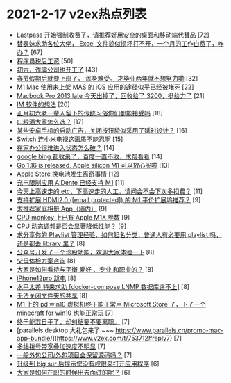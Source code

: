# 2021-2-17 v2ex热点列表

+ [Lastpass 开始强制收费了，请推荐好用安全的桌面和移动端代替品](https://www.v2ex.com/t/753651#reply72) [72]
+ [替表妹求助各位大佬， Excel 文件貌似损坏打不开，一个月的工作白费了，咋办？](https://www.v2ex.com/t/753658#reply67) [67]
+ [程序员税后工资](https://www.v2ex.com/t/753635#reply50) [50]
+ [初六，诈骗公司也开工了](https://www.v2ex.com/t/753693#reply43) [43]
+ [春节假期后就要上班了， 浑身难受。 才毕业两年就不想努力嘞](https://www.v2ex.com/t/753706#reply32) [32]
+ [M1 Mac 使用未上架 MAS 的 iOS 应用的途径似乎已经被堵死](https://www.v2ex.com/t/753655#reply22) [22]
+ [Macbook Pro 2013 late 今天出掉了，回收给了 3200，挺给力了](https://www.v2ex.com/t/753716#reply21) [21]
+ [IM 软件的想法](https://www.v2ex.com/t/753682#reply20) [20]
+ [正月初六老一辈人留下的传统习俗你们都能接受吗](https://www.v2ex.com/t/753740#reply18) [18]
+ [口粮酒大家怎么选？](https://www.v2ex.com/t/753723#reply17) [17]
+ [某些安卓手机的启动广告，关闭按钮貌似采用了延时设计？](https://www.v2ex.com/t/753680#reply16) [16]
+ [Switch 连小米电视这画质不能忍啊](https://www.v2ex.com/t/753700#reply15) [15]
+ [在家办公很难进入状态怎么破？](https://www.v2ex.com/t/753719#reply14) [14]
+ [google bing 都收录了，百度一直不收，求帮看看](https://www.v2ex.com/t/753640#reply14) [14]
+ [Go 1.16 is released, Apple silicon M1 可以放心买啦](https://www.v2ex.com/t/753673#reply13) [13]
+ [Apple Store 换电池发生离奇事情](https://www.v2ex.com/t/753694#reply12) [12]
+ [充电限制应用 AlDente 已经支持 M1](https://www.v2ex.com/t/753666#reply11) [11]
+ [今天上高速走的 etc，下高速走的人工，请问会不会下次多扣费？](https://www.v2ex.com/t/753695#reply11) [11]
+ [支持扩展 HDMI2.0 ([email protected]) 的 M1 平价扩展坞推荐？](https://www.v2ex.com/t/753725#reply9) [9]
+ [求推荐家庭相册 App（墙内）](https://www.v2ex.com/t/753736#reply9) [9]
+ [CPU monkey 上已有 Apple M1X 参数](https://www.v2ex.com/t/753633#reply9) [9]
+ [CPU 动态调频是否会显著降低性能？](https://www.v2ex.com/t/753654#reply9) [9]
+ [求分享你的 Playlist 管理经验，如何起名分类，普通人有必要用 playlist 吗，还是都丢 library 里？](https://www.v2ex.com/t/753667#reply8) [8]
+ [公众号开发了一个诊股功能，欢迎大家体验一下](https://www.v2ex.com/t/753674#reply8) [8]
+ [父母体检方案咨询](https://www.v2ex.com/t/753702#reply8) [8]
+ [大家是如何看待与平衡 爱好 、专业 和职业的？](https://www.v2ex.com/t/753703#reply8) [8]
+ [iPhone12pro 跳电](https://www.v2ex.com/t/753720#reply8) [8]
+ [水平太差 特来求助 [docker-compose LNMP 数据库连不上]](https://www.v2ex.com/t/753727#reply8) [8]
+ [无法关闭文件夹的共享](https://www.v2ex.com/t/753646#reply8) [8]
+ [M1 上的 pd win10 虚拟机终于能正常用 Microsoft Store 了，下了一个 minecraft for win10 也能正常玩](https://www.v2ex.com/t/753678#reply7) [7]
+ [终于能混日子了，却纠结要不要离职。](https://www.v2ex.com/t/753696#reply7) [7]
+ [parallels desktop 大礼包来了 ~~~ https://www.parallels.cn/promo-mac-app-bundle/](https://www.v2ex.com/t/753712#reply7) [7]
+ [多线拨号带宽叠加速度不明显](https://www.v2ex.com/t/753739#reply7) [7]
+ [一般外包公司/外包项目会保留源码吗？](https://www.v2ex.com/t/753634#reply7) [7]
+ [升级到 big sur 后提示您没有权限来打开应用程序](https://www.v2ex.com/t/753664#reply6) [6]
+ [大家是如何在职的时候出去面试的呢？](https://www.v2ex.com/t/753707#reply6) [6]

